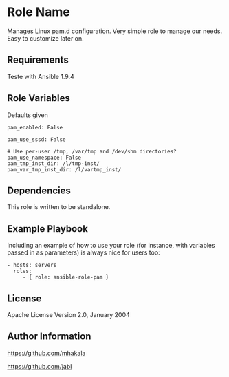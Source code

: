 Role Name
=========

Manages Linux pam.d configuration. Very simple role to manage our needs. Easy to customize later on.

Requirements
------------

Teste with Ansible 1.9.4

Role Variables
--------------

Defaults given

```
pam_enabled: False

pam_use_sssd: False

# Use per-user /tmp, /var/tmp and /dev/shm directories?
pam_use_namespace: False
pam_tmp_inst_dir: /l/tmp-inst/
pam_var_tmp_inst_dir: /l/vartmp_inst/
```

Dependencies
------------

This role is written to be standalone.

Example Playbook
----------------

Including an example of how to use your role (for instance, with variables passed in as parameters) is always nice for users too:

    - hosts: servers
      roles:
         - { role: ansible-role-pam }

License
-------

Apache License
Version 2.0, January 2004


Author Information
------------------

https://github.com/mhakala

https://github.com/jabl

